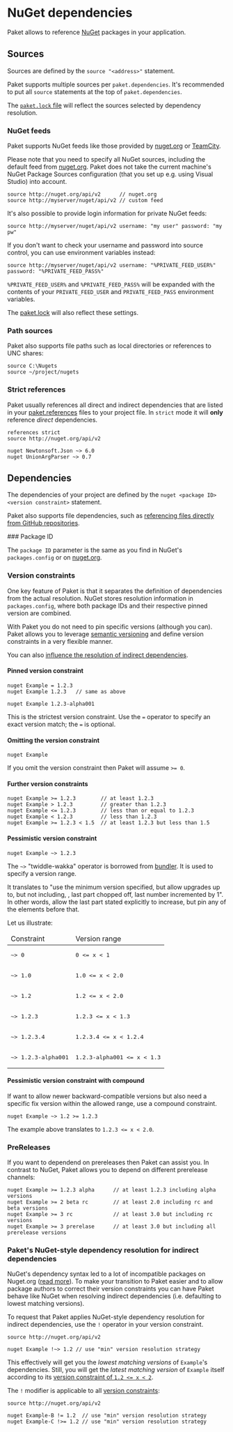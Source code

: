 # NuGet dependencies

Paket allows to reference [NuGet](http://www.nuget.org) packages in your application.

## Sources

Sources are defined by the `source "<address>"` statement.

Paket supports multiple sources per `paket.dependencies`. It's recommended to put all `source` statements at the top of `paket.dependencies`.

The [`paket.lock` file](lock-file.html) will reflect the sources selected by dependency resolution.

### NuGet feeds

Paket supports NuGet feeds like those provided by [nuget.org](http://www.nuget.org) or [TeamCity](http://www.jetbrains.com/teamcity/).

Please note that you need to specify all NuGet sources, including the default feed from [nuget.org](http://www.nuget.org). Paket does not take the current machine's NuGet Package Sources configuration (that you set up e.g. using Visual Studio) into account.

    source http://nuget.org/api/v2      // nuget.org
    source http://myserver/nuget/api/v2 // custom feed
    
It's also possible to provide login information for private NuGet feeds:

    source http://myserver/nuget/api/v2 username: "my user" password: "my pw"

If you don't want to check your username and password into source control, you can use environment variables instead:

    source http://myserver/nuget/api/v2 username: "%PRIVATE_FEED_USER%" password: "%PRIVATE_FEED_PASS%"

`%PRIVATE_FEED_USER%` and `%PRIVATE_FEED_PASS%` will be expanded with the contents of your `PRIVATE_FEED_USER` and `PRIVATE_FEED_PASS` environment variables.

The [paket.lock](lock-file.html) will also reflect these settings.

### Path sources

Paket also supports file paths such as local directories or references to UNC shares:

    source C:\Nugets
    source ~/project/nugets

### Strict references

Paket usually references all direct and indirect dependencies that are listed in your [paket.references](references-files.md) files to your project file.
In `strict` mode it will **only** reference *direct* dependencies.

    references strict
    source http://nuget.org/api/v2

    nuget Newtonsoft.Json ~> 6.0
    nuget UnionArgParser ~> 0.7

## Dependencies

The dependencies of your project are defined by the `nuget <package ID> <version constraint>` statement.

Paket also supports file dependencies, such as [referencing files directly from GitHub repositories](github-dependencies.html).

<div id="package-id"></div>
### Package ID

The `package ID` parameter is the same as you find in NuGet's `packages.config` or on [nuget.org](http://www.nuget.org).

### Version constraints

One key feature of Paket is that it separates the definition of dependencies from the actual resolution. NuGet stores resolution information in `packages.config`, where both package IDs and their respective pinned version are combined.

With Paket you do not need to pin specific versions (although you can). Paket allows you to leverage [semantic versioning](http://semver.org) and define version constraints in a very flexible manner.

You can also [influence the resolution of indirect dependencies](#Paket-s-NuGet-style-dependency-resolution-for-indirect-dependencies).

#### Pinned version constraint

    nuget Example = 1.2.3
    nuget Example 1.2.3   // same as above

    nuget Example 1.2.3-alpha001

This is the strictest version constraint. Use the `=` operator to specify an exact version match; the `=` is optional.

#### Omitting the version constraint

    nuget Example

If you omit the version constraint then Paket will assume `>= 0`.

#### Further version constraints

    nuget Example >= 1.2.3        // at least 1.2.3
    nuget Example > 1.2.3         // greater than 1.2.3
    nuget Example <= 1.2.3        // less than or equal to 1.2.3
    nuget Example < 1.2.3         // less than 1.2.3
    nuget Example >= 1.2.3 < 1.5  // at least 1.2.3 but less than 1.5

#### Pessimistic version constraint

    nuget Example ~> 1.2.3

The `~>` "twiddle-wakka" operator is borrowed from [bundler](http://bundler.io/). It is used to specify a version range.

It translates to "use the minimum version specified, but allow upgrades up to, but not including, <version specified>, last part chopped off, last number incremented by 1". In other words, allow the last part stated explicitly to increase, but pin any of the elements before that.

Let us illustrate:

<table>
  <thead>
    <td>Constraint</td>
    <td>Version range</td>
  </thead>
  <tr>
    <td><pre>~> 0</pre></td>
    <td><pre>0 <= x < 1</pre></td>
  </tr>
  <tr>
    <td><pre>~> 1.0</pre></td>
    <td><pre>1.0 <= x < 2.0</pre></td>
  </tr>
  <tr>
    <td><pre>~> 1.2</pre></td>
    <td><pre>1.2 <= x < 2.0</pre></td>
  </tr>
  <tr>
    <td><pre>~> 1.2.3</pre></td>
    <td><pre>1.2.3 <= x < 1.3</pre></td>
  </tr>
  <tr>
    <td><pre>~> 1.2.3.4</pre></td>
    <td><pre>1.2.3.4 <= x < 1.2.4</pre></td>
  </tr>
  <tr>
    <td><pre>~> 1.2.3-alpha001</pre></td>
    <td><pre>1.2.3-alpha001 <= x < 1.3</pre></td>
  </tr>
<table>

#### Pessimistic version constraint with compound

If want to allow newer backward-compatible versions but also need a specific fix version within the allowed range, use a compound constraint.

    nuget Example ~> 1.2 >= 1.2.3

The example above translates to `1.2.3 <= x < 2.0`.

### PreReleases

If you want to dependend on prereleases then Paket can assist you. In contrast to NuGet, Paket allows you to depend on different prerelease channels:

    nuget Example >= 1.2.3 alpha      // at least 1.2.3 including alpha versions
    nuget Example >= 2 beta rc        // at least 2.0 including rc and beta versions
    nuget Example >= 3 rc             // at least 3.0 but including rc versions 
    nuget Example >= 3 prerelase      // at least 3.0 but including all prerelease versions

### Paket's NuGet-style dependency resolution for indirect dependencies

NuGet's dependency syntax led to a lot of incompatible packages on Nuget.org ([read more](controlling-nuget-resolution.html)). To make your transition to Paket easier and to allow package authors to correct their version constraints you can have Paket behave like NuGet when resolving indirect dependencies (i.e. defaulting to lowest matching versions).

To request that Paket applies NuGet-style dependency resolution for indirect dependencies, use the `!` operator in your version constraint.

    source http://nuget.org/api/v2

    nuget Example !~> 1.2 // use "min" version resolution strategy

This effectively will get you the *lowest matching versions* of `Example`'s dependencies. Still, you will get the *latest matching version* of `Example` itself according to its [version constraint of `1.2 <= x < 2`](#Pessimistic-version-constraint).

The `!` modifier is applicable to all [version constraints](#Version-constraints):

    source http://nuget.org/api/v2

    nuget Example-B != 1.2  // use "min" version resolution strategy
    nuget Example-C !>= 1.2 // use "min" version resolution strategy
